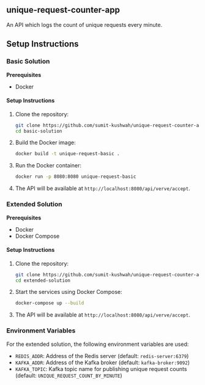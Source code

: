 ## unique-request-counter-app
An API which logs the count of unique requests every minute.

## Setup Instructions

### Basic Solution
**Prerequisites**
- Docker

#### Setup Instructions
1. Clone the repository:

    ```sh
    git clone https://github.com/sumit-kushwah/unique-request-counter-app.git
    cd basic-solution
    ```

2. Build the Docker image:

    ```sh
    docker build -t unique-request-basic .
    ```

3. Run the Docker container:

    ```sh
    docker run -p 8080:8080 unique-request-basic
    ```

4. The API will be available at `http://localhost:8080/api/verve/accept`.

### Extended Solution
**Prerequisites**
- Docker
- Docker Compose

#### Setup Instructions
1. Clone the repository:

    ```sh
    git clone https://github.com/sumit-kushwah/unique-request-counter-app.git
    cd extended-solution
    ```

2. Start the services using Docker Compose:

    ```sh
    docker-compose up --build
    ```

3. The API will be available at `http://localhost:8080/api/verve/accept`.

### Environment Variables
For the extended solution, the following environment variables are used:
- `REDIS_ADDR`: Address of the Redis server (default: `redis-server:6379`)
- `KAFKA_ADDR`: Address of the Kafka broker (default: `kafka-broker:9092`)
- `KAFKA_TOPIC`: Kafka topic name for publishing unique request counts (default: `UNIQUE_REQUEST_COUNT_BY_MINUTE`)